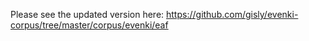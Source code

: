 Please see the updated version here:
https://github.com/gisly/evenki-corpus/tree/master/corpus/evenki/eaf
